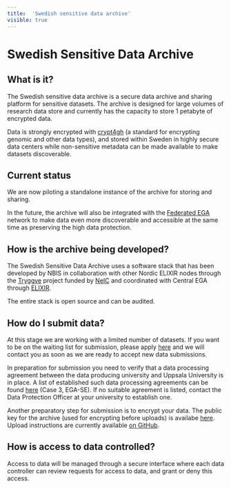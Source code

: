 ```yaml
---
title:  'Swedish sensitive data archive'
visible: true
---
```

    

# Swedish Sensitive Data Archive

## What is it?

The Swedish sensitive data archive is a secure data archive and sharing platform for sensitive datasets. The archive is designed for large volumes of research data store and currently has the capacity to store 1 petabyte of encrypted data.

Data is strongly encrypted with [crypt4gh](<https://www.ga4gh.org/news/crypt4gh-a-secure-method-for-sharing-human-genetic-data/>) (a standard for encrypting genomic and other data types), and stored within Sweden in highly secure data centers while non-sensitive metadata can be made available to make datasets discoverable.

## Current status

We are now piloting a standalone instance of the archive for storing and sharing.

In the future, the archive will also be integrated with the [Federated EGA](<https://ega-archive.org/federated>) network to make data even more discoverable and accessible at the same time as preserving the high data protection.

## How is the archive being developed?

The Swedish Sensitive Data Archive uses a software stack that has been developed by NBIS in collaboration with other Nordic ELIXIR nodes through the [Tryggve](<https://neic.no/tryggve2/>) project funded by [NeIC](<https://neic.no/>) and coordinated with Central EGA through [ELIXIR](<https://elixir-europe.org/communities/human-data>).

The entire stack is open source and can be audited.

## How do I submit data?

At this stage we are working with a limited number of datasets. If you want to be on the waiting list for submission, please apply [here](</support/supportform/index.php#sdaform>) and we will contact you as soon as we are ready to accept new data submissions.

In preparation for submission you need to verify that a data processing agreement between the data producing university and Uppsala University is in place. A list of established such data processing agreements can be found [here](</support/general-processing-agreements.html>) (Case 3, EGA-SE). If no suitable agreement is listed, contact the Data Protection Officer at your university to establish one.

Another preparatory step for submission is to encrypt your data. The public key for the archive (used for encrypting before uploads) is availabe [here](</assets/doc/crypt4gh_key.pub>). Upload instructions are currently available [on GitHub](<https://github.com/NBISweden/EGA-SE-user-docs/blob/main/README.md>).

## How is access to data controlled?

Access to data will be managed through a secure interface where each data controller can review requests for access to data, and grant or deny this access.
